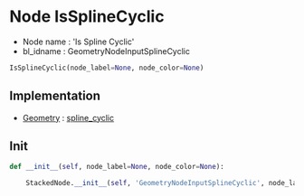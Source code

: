 # Node IsSplineCyclic

- Node name : 'Is Spline Cyclic'
- bl_idname : GeometryNodeInputSplineCyclic


``` python
IsSplineCyclic(node_label=None, node_color=None)
```
## Implementation

- [Geometry](/docs/GeoNodes/Geometry.md) : [spline_cyclic](/docs/GeoNodes/Geometry.md#spline_cyclic)

## Init

``` python
def __init__(self, node_label=None, node_color=None):

    StackedNode.__init__(self, 'GeometryNodeInputSplineCyclic', node_label=node_label, node_color=node_color)
```
